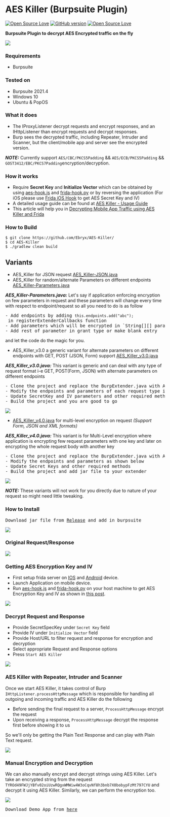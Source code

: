 # AES Killer (Burpsuite Plugin)
[![Open Source Love](https://badges.frapsoft.com/os/v1/open-source.svg?v=102)](https://github.com/ellerbrock/open-source-badge/)
[![GitHub version](https://d25lcipzij17d.cloudfront.net/badge.svg?id=gh&type=0.3&v=3.0&x2=0)](http://badge.fury.io/gh/boennemann%2Fbadges)
[![Open Source Love](https://badges.frapsoft.com/os/mit/mit.svg?v=102)](https://github.com/ellerbrock/open-source-badge/)

**Burpsuite Plugin to decrypt AES Encrypted traffic on the fly**

<img src="https://i.imgur.com/LKYQMoj.png" />

### Requirements
- Burpsuite

### Tested on
- Burpsuite 2021.4
- Windows 10 
- Ubuntu & PopOS

### What it does
- The IProxyListener decrypt requests and encrypt responses, and an IHttpListener than encrypt requests and decrypt responses. 
- Burp sees the decrypted traffic, including Repeater, Intruder and Scanner, but the client/mobile app and server see the encrypted version.

***NOTE:*** Currently support `AES/CBC/PKCS5Padding` && `AES/ECB/PKCS5Padding` && `GOST3412/EBC/PKCS7Padding`encryption/decryption.

### How it works
- Require **Secret Key** and **Initialize Vector** which can be obtained by using <a href="https://github.com/d3vilbug/demo-example-code-snippets/blob/master/AES_Killer%20-%20Mobile%20App%20Demo/aes-hook.js" target="_blank">aes-hook.js</a> and <a href="https://github.com/d3vilbug/demo-example-code-snippets/blob/master/AES_Killer%20-%20Mobile%20App%20Demo/frida-hook.py" target=_blank>frida-hook.py</a> or by reversing the application (For iOS please use <a href="https://github.com/noobpk/frida-ios-hook">Frida iOS Hook</a> to get AES Secret Key and IV)
- A detailed usage guide can be found at <a href="https://n00b.sh/posts/aes_killer-usage-guide/" target=_blank>AES Killer - Usage Guide</a>
- This article will help you in <a href="https://n00b.sh/posts/aes-killer-mobile-app-demo/" target=_blank>Decrypting Mobile App Traffic using AES Killer and Frida</a>

### How to Build 
```
$ git clone https://github.com/Ebryx/AES-Killer/
$ cd AES-Killer
$ ./gradlew clean build
```

## Variants
- AES_Killer for JSON request <a href="https://gist.github.com/d3vilbug/853d6823a015cfe20656bd24ad8dd410" target="_blank">AES_Killer-JSON.java</a>
- AES_Killer for random/alternate Parameters on different endpoints <a href="https://gist.github.com/d3vilbug/391cc26b27de37e49f5e75682f65ed5b" target="_blank">AES_Killer-Parameters.java</a>

***AES_Killer-Parameters.java:*** Let's say if application enforcing encryption on few parameters in request and these parameters will change every time with respect to  endpoint/request so all you need to do is as follow
<pre>
- Add endpoints by adding <code><bold>this.endpoints.add("abc");</bold></code> in registerExtenderCallbacks function
- Add parameters which will be encrypted in `String[][] parameters`
- Add rest of parameter in grant_type or make blank entry
</pre>
and let the code do the magic for you.

- AES_Killer_v3.0 a generic variant for alternate parameters on different endpoints with GET, POST (JSON, Form) support <a href="https://gist.github.com/d3vilbug/0a55139c24b183b36dd1d4e9fa2658e0" target="_blank">AES_Killer_v3.0.java</a>

***AES_Killer_v3.0.java:*** This variant is generic and can deal with any type of request format i-e GET, POST(Form, JSON) with alternate parameters on different endpoints
<pre>
- Clone the project and replace the BurpExtender.java with AES_Killer_v3.0.java code
- Modify the endpoints and parameters of each request type in order as shown below
- Update SecretKey and IV parameters and other required methods
- Build the project and you are good to go
</pre>

<img src="https://i.imgur.com/1mpZeEg.png" />


- <a href="https://gist.github.com/d3vilbug/0225423e124605f9eb58d439fcc50234" target="_blank">AES_Killer_v4.0.java</a> for multi-level encryption on request _(Support Form, JSON and XML formats)_

***AES_Killer_v4.0.java:*** This variant is for Multi-Level encryption where application is encrypting few request parameters with one key and later on encrypting the whole request body with another key
<pre>
- Clone the project and replace the BurpExtender.java with AES_Killer_v4.0.java code
- Modify the endpoints and parameters as shown below
- Update Secret Keys and other required methods
- Build the project and add jar file to your extender
</pre>

<img src="https://i.imgur.com/JVDhKLX.png" />

***NOTE:*** These variants will not work for you directly due to nature of your request so might need little tweaking.

### How to Install
<pre>Download jar file from <a href="https://github.com/Ebryx/AES-Killer/releases/download/3.0/AES_Killer.jar" target="_blank">Release</a> and add in burpsuite</pre>

<img src="https://i.imgur.com/6DS04gb.gif" />

### Original Request/Response
<img src="https://i.imgur.com/pr8uLv8.gif" />

### Getting AES Encryption Key and IV
- First setup frida server on <a href="https://www.frida.re/docs/ios/" target="_blank">IOS</a> and <a href="https://www.frida.re/docs/android/" target="_blank">Android</a> device.
- Launch Application on mobile device.
- Run <a href="https://github.com/d3vilbug/demo-example-code-snippets/blob/master/AES_Killer%20-%20Mobile%20App%20Demo/aes-hook.js" target="_blank">aes-hook.js</a> and <a href="https://github.com/d3vilbug/demo-example-code-snippets/blob/master/AES_Killer%20-%20Mobile%20App%20Demo/frida-hook.py" target=_blank>frida-hook.py</a> on your host machine to get AES Encryption Key and IV as shown in <a href="https://n00b.sh/posts/aes-killer-mobile-app-demo/" target=_blank>this post</a>.

<img src="https://i.imgur.com/Bwi17Bb.gif" />

### Decrypt Request and Response
- Provide SecretSpecKey under `Secret Key` field
- Provide IV under `Initialize Vector` field
- Provide Host/URL to filter request and response for encryption and decryption
- Select appropriate Request and Response options
- Press `Start AES Killer`

<img src="https://i.imgur.com/JfrH65u.gif" />


### AES Killer with Repeater, Intruder and Scanner
Once we start AES Killer, it takes control of Burp `IHttpListener.processHttpMessage` which is responsible for handling all outgoing and incoming traffic and AES Killer do the following

- Before sending the final request to a server, `ProcessHttpMessage` encrypt the request 
- Upon receiving a response,  `ProcessHttpMessage` decrypt the response first before showing it to us

So we'll only be getting the Plain Text Response and can play with Plain Text request.

<img src="https://i.imgur.com/MVhBHcS.gif">



### Manual Encryption and Decryption 
We can also manually encrypt and decrypt strings using AES Killer. Let's take an encrypted string from the request `TYROd49FWJjYBfv02oiUzwRQgxWMWiw4W3oCqvNf8h3bnb7X0bobypFzMt797CYU` and decrypt it using AES Killer. Similarly, we can perform the encryption too.

<img src="https://i.imgur.com/rjWDACt.gif">


<pre>Download Demo App from <a href="https://github.com/11x256/frida-android-examples/blob/master/examples/5/app-release.apk" target="_blank">here</a></pre>
